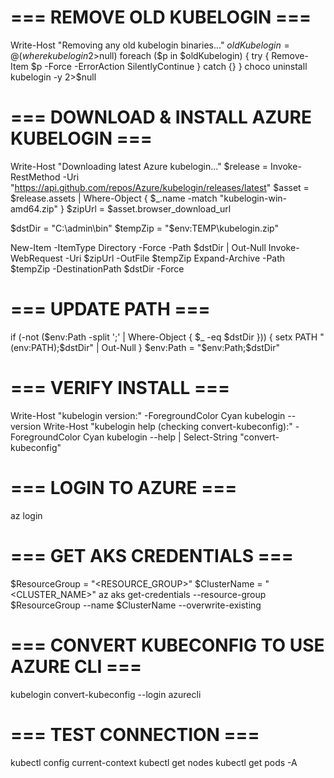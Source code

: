 # === REMOVE OLD KUBELOGIN ===
Write-Host "Removing any old kubelogin binaries..."
$oldKubelogin = @(where kubelogin 2>$null)
foreach ($p in $oldKubelogin) {
    try { Remove-Item $p -Force -ErrorAction SilentlyContinue } catch {}
}
choco uninstall kubelogin -y 2>$null

# === DOWNLOAD & INSTALL AZURE KUBELOGIN ===
Write-Host "Downloading latest Azure kubelogin..."
$release = Invoke-RestMethod -Uri "https://api.github.com/repos/Azure/kubelogin/releases/latest"
$asset = $release.assets | Where-Object { $_.name -match "kubelogin-win-amd64.zip" }
$zipUrl = $asset.browser_download_url

$dstDir = "C:\admin\bin"
$tempZip = "$env:TEMP\kubelogin.zip"

New-Item -ItemType Directory -Force -Path $dstDir | Out-Null
Invoke-WebRequest -Uri $zipUrl -OutFile $tempZip
Expand-Archive -Path $tempZip -DestinationPath $dstDir -Force

# === UPDATE PATH ===
if (-not ($env:Path -split ';' | Where-Object { $_ -eq $dstDir })) {
    setx PATH "$($env:PATH);$dstDir" | Out-Null
}
$env:Path = "$env:Path;$dstDir"

# === VERIFY INSTALL ===
Write-Host "kubelogin version:" -ForegroundColor Cyan
kubelogin --version
Write-Host "kubelogin help (checking convert-kubeconfig):" -ForegroundColor Cyan
kubelogin --help | Select-String "convert-kubeconfig"

# === LOGIN TO AZURE ===
az login

# === GET AKS CREDENTIALS ===
$ResourceGroup = "<RESOURCE_GROUP>"
$ClusterName   = "<CLUSTER_NAME>"
az aks get-credentials --resource-group $ResourceGroup --name $ClusterName --overwrite-existing

# === CONVERT KUBECONFIG TO USE AZURE CLI ===
kubelogin convert-kubeconfig --login azurecli

# === TEST CONNECTION ===
kubectl config current-context
kubectl get nodes
kubectl get pods -A